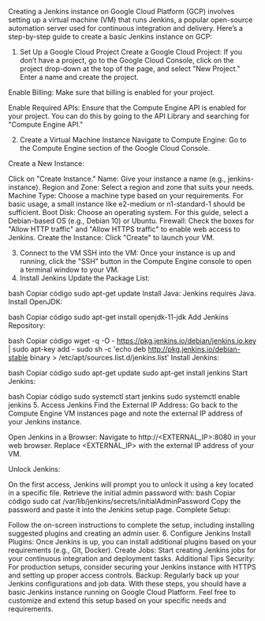 Creating a Jenkins instance on Google Cloud Platform (GCP) involves setting up a virtual machine (VM) that runs Jenkins, a popular open-source automation server used for continuous integration and delivery. Here’s a step-by-step guide to create a basic Jenkins instance on GCP:

1. Set Up a Google Cloud Project
Create a Google Cloud Project: If you don’t have a project, go to the Google Cloud Console, click on the project drop-down at the top of the page, and select "New Project." Enter a name and create the project.

Enable Billing: Make sure that billing is enabled for your project.

Enable Required APIs: Ensure that the Compute Engine API is enabled for your project. You can do this by going to the API Library and searching for "Compute Engine API."

2. Create a Virtual Machine Instance
Navigate to Compute Engine: Go to the Compute Engine section of the Google Cloud Console.

Create a New Instance:

Click on "Create Instance."
Name: Give your instance a name (e.g., jenkins-instance).
Region and Zone: Select a region and zone that suits your needs.
Machine Type: Choose a machine type based on your requirements. For basic usage, a small instance like e2-medium or n1-standard-1 should be sufficient.
Boot Disk: Choose an operating system. For this guide, select a Debian-based OS (e.g., Debian 10) or Ubuntu.
Firewall: Check the boxes for "Allow HTTP traffic" and "Allow HTTPS traffic" to enable web access to Jenkins.
Create the Instance: Click "Create" to launch your VM.

3. Connect to the VM
SSH into the VM: Once your instance is up and running, click the "SSH" button in the Compute Engine console to open a terminal window to your VM.
4. Install Jenkins
Update the Package List:

bash
Copiar código
sudo apt-get update
Install Java: Jenkins requires Java. Install OpenJDK:

bash
Copiar código
sudo apt-get install openjdk-11-jdk
Add Jenkins Repository:

bash
Copiar código
wget -q -O - https://pkg.jenkins.io/debian/jenkins.io.key | sudo apt-key add -
sudo sh -c 'echo deb http://pkg.jenkins.io/debian-stable binary > /etc/apt/sources.list.d/jenkins.list'
Install Jenkins:

bash
Copiar código
sudo apt-get update
sudo apt-get install jenkins
Start Jenkins:

bash
Copiar código
sudo systemctl start jenkins
sudo systemctl enable jenkins
5. Access Jenkins
Find the External IP Address: Go back to the Compute Engine VM instances page and note the external IP address of your Jenkins instance.

Open Jenkins in a Browser: Navigate to http://<EXTERNAL_IP>:8080 in your web browser. Replace <EXTERNAL_IP> with the external IP address of your VM.

Unlock Jenkins:

On the first access, Jenkins will prompt you to unlock it using a key located in a specific file.
Retrieve the initial admin password with:
bash
Copiar código
sudo cat /var/lib/jenkins/secrets/initialAdminPassword
Copy the password and paste it into the Jenkins setup page.
Complete Setup:

Follow the on-screen instructions to complete the setup, including installing suggested plugins and creating an admin user.
6. Configure Jenkins
Install Plugins: Once Jenkins is up, you can install additional plugins based on your requirements (e.g., Git, Docker).
Create Jobs: Start creating Jenkins jobs for your continuous integration and deployment tasks.
Additional Tips
Security: For production setups, consider securing your Jenkins instance with HTTPS and setting up proper access controls.
Backup: Regularly back up your Jenkins configurations and job data.
With these steps, you should have a basic Jenkins instance running on Google Cloud Platform. Feel free to customize and extend this setup based on your specific needs and requirements.